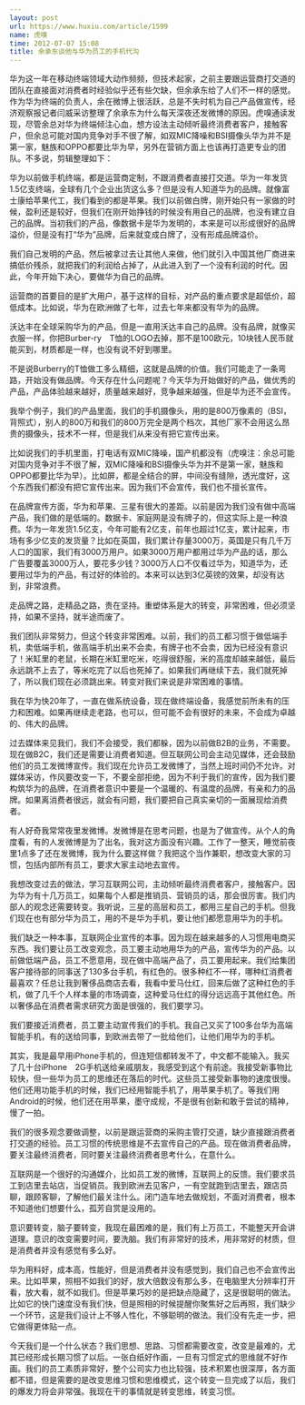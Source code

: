 ```yaml
---
layout: post
url: https://www.huxiu.com/article/1599
name: 虎嗅
time: 2012-07-07 15:08
title: 余承东谈他与华为员工的手机代沟
---
```

华为这一年在移动终端领域大动作频频，但技术起家，之前主要跟运营商打交道的团队在直接面对消费者时经验似乎还有些欠缺，但余承东给了人们不一样的感觉。作为华为终端的负责人，余在微博上很活跃，总是不失时机为自己产品做宣传，经济观察报记者闫威采访整理了余承东为什么每天深夜还发微博的原因。虎嗅通读发现，尽管余总对华为终端倾注心血，想方设法主动倾听最终消费者客户，接触客户，但余总可能对国内竞争对手不很了解，如双MIC降噪和BSI摄像头华为并不是第一家，魅族和OPPO都要比华为早，另外在营销方面上也该再打造更专业的团队。不多说，剪辑整理如下：

华为以前做手机终端，都是运营商定制，不跟消费者直接打交道。华为一年发货1.5亿支终端，全球有几个企业出货这么多？但是没有人知道华为的品牌。就像富士康给苹果代工，我们看到的都是苹果。我们以前做白牌，刚开始只有一家做的时候，盈利还是较好，但我们在刚开始挣钱的时候没有用自己的品牌，也没有建立自己的品牌。当初我们的产品，像数据卡是华为发明的，本来是可以形成很好的品牌溢价，但是没有打“华为”品牌，后来就变成白牌了，没有形成品牌溢价。

我们自己发明的产品，然后被拿过去让其他人来做，他们就引入中国其他厂商进来搞低价残杀，就把我们的利润给占掉了，从此进入到了一个没有利润的时代。因此，今年开始下决心，要做华为自己的品牌。

运营商的首要目的是扩大用户，基于这样的目标，对产品的重点要求是超低价，超低成本。比如说，华为在欧洲做了七年，过去七年来都没有华为的品牌。

沃达丰在全球采购华为的产品，但是一直用沃达丰自己的品牌。没有品牌，就像买衣服一样，你把Burber-ry　T恤的LOGO去掉，那不是100欧元，10块钱人民币就能买到，材质都是一样，也没有说不好到哪里。

不是说Burberry的T恤做工多么精细，这就是品牌的价值。我们可能走了一条弯路，开始没有做品牌。今天存在什么问题呢？今天华为开始做好的产品，做优秀的产品，产品体验越来越好，质量越来越好，竞争越来越强，但是华为还不会宣传。

我举个例子，我们的产品里面，我们的手机摄像头，用的是800万像素的（BSI，背照式），别人的800万和我们的800万完全是两个档次，其他厂家不会用这么昂贵的摄像头，技术不一样，但是我们从来没有把它宣传出来。

比如说我们的手机里面，打电话有双MIC降噪，国产机都没有（虎嗅注：余总可能对国内竞争对手不很了解，双MIC降噪和BSI摄像头华为并不是第一家，魅族和OPPO都要比华为早）。比如屏，都是全结合的屏，中间没有缝隙，透光度好，这个东西我们都没有把它宣传出来。因为我们不会宣传，我们也不擅长宣传。

在品牌宣传方面，华为和苹果、三星有很大的差距。以前是因为我们没有做中高端产品，我们做的是低端的。数据卡、家庭网是没有牌子的，但这实际上是一种浪费。华为一年发货1.5亿支，今年可能有2亿支，前年也超过1亿支，累计起来，市场有多少亿支的发货量？比如在英国，我们累计存量3000万，英国是只有几千万人口的国家，我们有3000万用户。如果3000万用户都用过华为产品的话，那么广告要覆盖3000万人，要花多少钱？3000万人口不仅看过华为，知道华为，还要用过华为的产品，有过好的体验的。本来可以达到3亿英镑的效果，却没有达到，非常浪费。

走品牌之路，走精品之路，贵在坚持。重塑体系是大的转变，非常困难，但必须坚持，如果不坚持，就半途而废了。

我们团队非常努力，但这个转变非常困难。以前，我们的员工都习惯于做低端手机，卖低端手机，做高端手机出来不会卖，有牌子也不会卖，因为已经没有意识了！米缸里的老鼠，长期在米缸里吃米，吃得很舒服，米的高度却越来越低，最后永远跳不上去了，等米吃完了以后也死掉了。如果我们再继续下去，我们就死掉了，所以我们现在必须跳出来。转变对我们来说是非常困难的事情。

我在华为快20年了，一直在做系统设备，现在做终端设备，我感觉前所未有的压力和困难。如果再继续走老路，也可以，但可能不会有很好的未来，不会成为卓越的、伟大的品牌。

过去媒体来见我们，我们不会接受，我们都躲，因为以前做B2B的业务，不需要。现在做B2C，我们还是需要让消费者知道。但互联网公司会主动见媒体，还会鼓励他们的员工发微博宣传。我们现在允许员工发微博了，当然上班时间仍不允许。对媒体采访，作风要改变一下，不要全部拒绝，因为不利于我们的宣传，因为我们要构筑华为的品牌，在消费者意识中要是一个温暖的、有温度的品牌，有亲和力的品牌。如果离消费者很远，就会有问题，我们要把自己真实亲切的一面展现给消费者。

有人好奇我常常夜里发微博。发微博是在思考问题，也是为了做宣传。从个人的角度看，有的人发微博是为了出名，我对这方面没有兴趣。工作了一整天，睡觉前夜里1点多了还在发微博，我为什么要这样做？我把这个当作兼职，想改变大家的习惯，包括内部所有员工，要求大家主动地去宣传。

我想改变过去的做法，学习互联网公司，主动倾听最终消费者客户，接触客户。因为华为有十几万员工，如果每个人都是推销员、营销员的话，那会很厉害。我们内部人的观念还需要转变。我听说，三星的高层和员工，都用三星自己的手机。但我们现在也有部分华为员工，用的不是华为手机，要让他们都愿意用华为的手机。

我们缺乏一种本事，互联网企业宣传的本事。因为现在越来越多的人习惯用电商买东西。我们要让员工改变观念，员工要主动地用华为的产品，宣传华为的产品。以前做低端产品，员工不愿意用，现在做中高端产品了，员工要用起来。我们给集团客户接待部的同事送了130多台手机，有红色的。很多种红不一样，哪种红消费者最喜欢？任总让我到奢侈品商店去看，我看中爱马仕红，回来后做了这种红色的手机，做了几千个人样本量的市场调查，这种爱马仕红的得分远远高于其他红色。所以奢侈品在消费者需求研究方面是很强的，我们要学习。

我们要接近消费者，员工要主动宣传我们的手机。我自己又买了100多台华为高端智能手机，有的送给同事，到欧洲去带了一批给他们，让他们用华为的手机。

其实，我是最早用iPhone手机的，但连短信都转发不了，中文都不能输入。我买了几十台iPhone　2G手机送给亲戚朋友，我感受到这个有前途。我接受新事物比较快，但一些华为员工的思维还在落后的时代。这些员工接受新事物的速度很慢。他们还用功能手机的时候，我们已经用智能手机了，用苹果手机了。等我们用Android的时候，他们还在用苹果，墨守成规，不是很有创新和敢于尝试的精神，慢了一拍。

我们的很多观念要做调整，以前是跟运营商的采购主管打交道，缺少直接跟消费者打交道的经验。员工习惯的传统思维是不去宣传自己的产品。现在做消费者品牌，要关注最终消费者，同时要关注最终消费者思考什么，在意什么。

互联网是一个很好的沟通媒介，比如员工发的微博，互联网上的反馈。我们要求员工到店里去站店，当促销员。我到欧洲去见客户，一有空就跑到店里去，跟店员聊，跟顾客聊，了解他们最关注什么。闭门造车地去做规划，不面对消费者，根本不知道他们想要什么，孤芳自赏是没用的。

意识要转变，脑子要转变，我现在最困难的是，我们有上万员工，不能整天开会讲道理。意识的改变需要时间，要洗脑。我们有非常好的技术，用非常好的材质，但是消费者并没有感觉有多么好。

华为用料好，成本高，性能好，但是消费者并没有感觉到，我们自己也不会宣传出来。比如苹果，照相不如我们的好，放大倍数没有那么多，在电脑里大分辨率打开看，放大看，就不如我们。但是苹果巧妙的是把缺点隐藏了，这是很聪明的做法。比如它的快门速度没有我们快，但是照相的时候提醒你聚焦好之后再照，我们缺少一个环节，这是我们设计上不够人性化，不够聪明的做法。我们没有先走一步，把它做得更体贴一点。

今天我们是一个什么状态？我们思想、思路、习惯都需要改变，改变是最难的，尤其已经形成长期习惯了以后。一张白纸好作画，一旦有习惯定式的思维就不好作画。我们的员工素质非常好，整个公司实力也比较强，技术积累也很深厚，各方面都不错，但是需要的是改变思维习惯和思维模式，这个转变一旦完成了以后，我们的爆发力将会非常强。我现在干的事情就是转变思维，转变习惯。

